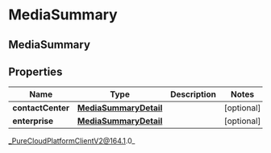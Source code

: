 # MediaSummary

## MediaSummary

## Properties

|Name | Type | Description | Notes|
|------------ | ------------- | ------------- | -------------|
| **contactCenter** | [**MediaSummaryDetail**](MediaSummaryDetail) |  | [optional] |
| **enterprise** | [**MediaSummaryDetail**](MediaSummaryDetail) |  | [optional] |



_PureCloudPlatformClientV2@164.1.0_
